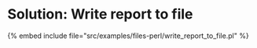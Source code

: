 # Solution: Write report to file


{% embed include file="src/examples/files-perl/write_report_to_file.pl" %}
